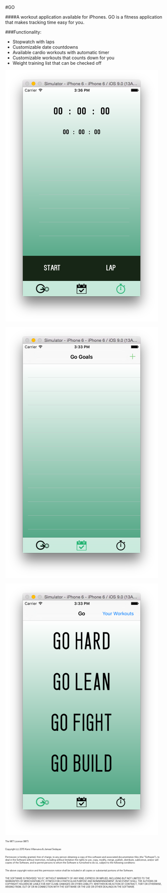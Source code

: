 #GO

####A workout application available for iPhones. GO is a fitness application that makes tracking time easy for you.

###Functionality:
* Stopwatch with laps
* Customizable date countdowns
* Available cardio workouts with automatic timer
* Customizable workouts that counts down for you
* Weight training list that can be checked off

![GO](/images/goshot1.png?raw=true "Optional Title")

![GO](/images/goshot2.png?raw=true "Optional Title")

![GO](/images/goshot3.png?raw=true "Optional Title")


<div class="MIT">
The MIT License (MIT)<br><br>

Copyright (c) 2015 Kaira Villanueva & Jamaal Sedayao<br><br>

Permission is hereby granted, free of charge, to any person obtaining a copy
of this software and associated documentation files (the "Software"), to deal
in the Software without restriction, including without limitation the rights
to use, copy, modify, merge, publish, distribute, sublicense, and/or sell
copies of the Software, and to permit persons to whom the Software is
furnished to do so, subject to the following conditions:<br><br>

The above copyright notice and this permission notice shall be included in
all copies or substantial portions of the Software.<br><br>

THE SOFTWARE IS PROVIDED "AS IS", WITHOUT WARRANTY OF ANY KIND, EXPRESS OR
IMPLIED, INCLUDING BUT NOT LIMITED TO THE WARRANTIES OF MERCHANTABILITY,
FITNESS FOR A PARTICULAR PURPOSE AND NONINFRINGEMENT. IN NO EVENT SHALL THE
AUTHORS OR COPYRIGHT HOLDERS BE LIABLE FOR ANY CLAIM, DAMAGES OR OTHER
LIABILITY, WHETHER IN AN ACTION OF CONTRACT, TORT OR OTHERWISE, ARISING FROM,
OUT OF OR IN CONNECTION WITH THE SOFTWARE OR THE USE OR OTHER DEALINGS IN
THE SOFTWARE.
</div>

<style>

.MIT {
	font-size: 0.5em;
}

</style>